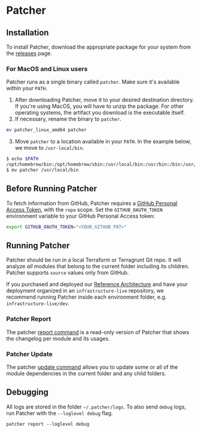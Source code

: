 # Patcher

## Installation

To install Patcher, download the appropriate package for your system from the [releases](https://github.com/gruntwork-io/patcher-cli/releases) page.

### For MacOS and Linux users

Patcher runs as a single binary called `patcher`. Make sure it's available within your `PATH`.

1. After downloading Patcher, move it to your desired destination directory. If you're using MacOS, you will have to unzip the package. For other operating systems, the artifact you download is the executable itself.
2. If necessary, rename the binary to `patcher`.
```bash
mv patcher_linux_amd64 patcher
```
3. Move `patcher` to a location available in your `PATH`. In the example below, we move to `/usr-local/bin`.
```bash
$ echo $PATH
/opt/homebrew/bin:/opt/homebrew/sbin:/usr/local/bin:/usr/bin:/bin:/usr/sbin:/sbin:/usr/local/go/bin:/Library/Apple/usr/bin:/Users/grunty/bin:/Users/grunty/go/bin
$ mv patcher /usr/local/bin
```

## Before Running Patcher

To fetch information from GitHub, Patcher requires a [GitHub Personal Access Token](https://docs.github.com/en/authentication/keeping-your-account-and-data-secure/creating-a-personal-access-token), with the `repo` scope. Set the
`GITHUB_OAUTH_TOKEN` environment variable to your GitHub Personal Access token:

```bash
export GITHUB_OAUTH_TOKEN="<YOUR_GITHUB_PAT>"
```

## Running Patcher

Patcher should be run in a local Terraform or Terragrunt Git repo. It will analyze _all_ modules that belong to the current folder
including its children. Patcher supports `source` values only from GitHub.

If you purchased and deployed our [Reference Architecture](https://gruntwork.io/reference-architecture/) and have your deployment organized in an `infrastructure-live` repository, we recommend running Patcher inside each environment folder, e.g. `infrastructure-live/dev`.

### Patcher Report

The patcher [report command](patcher/running-patcher/report) is a read-only version of Patcher that shows the changelog per module and its usages.

### Patcher Update

The patcher [update command](patcher/running-patcher/update) allows you to update some or all of the module dependencies in the current folder and any child folders.

## Debugging

All logs are stored in the folder `~/.patcher/logs`. To also send `debug` logs, run Patcher with the `--loglevel debug` flag.

```
patcher report --loglevel debug
```
